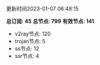更新时间2023-01-07 06:48:15

**总订阅: 45**
**总节点: 799**
**有效节点: 141**
- v2ray节点: 120
- trojan节点: 5
- ss节点: 12
- ssr节点: 4
